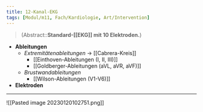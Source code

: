```yaml
---
title: 12-Kanal-EKG
tags: [Modul/m11, Fach/Kardiologie, Art/Intervention]
---
```

> (Abstract::**Standard-[[EKG]] mit 10 Elektroden.**)
- **Ableitungen**
	- *Extremitätenableitungen* → [[Cabrera-Kreis]]
		- [[Einthoven-Ableitungen (I, II, III)]]
		- [[Goldberger-Ableitungen (aVL, aVR, aVF)]]
	- *Brustwandableitungen*
		- [[Wilson-Ableitungen (V1-V6)]]
- **Elektroden**
---
![[Pasted image 20230120102751.png]]